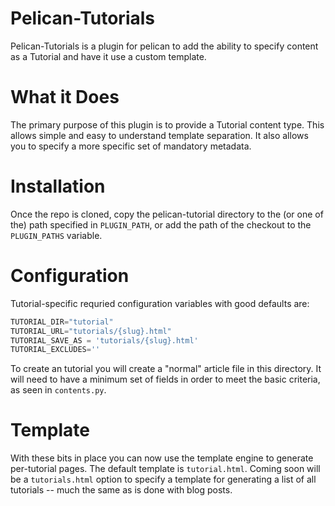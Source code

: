 # Pelican-Tutorials

Pelican-Tutorials is a plugin for pelican to add the ability to specify content
as a Tutorial and have it use a custom template.

# What it Does

The primary purpose of this plugin is to provide a Tutorial content type. This
allows simple and easy to understand template separation. It also allows you to
specify a more specific set of mandatory metadata.

# Installation 

Once the repo is cloned, copy the pelican-tutorial directory to the (or one of
the) path specified in `PLUGIN_PATH`, or add the path of the checkout to the
`PLUGIN_PATHS` variable.


# Configuration

Tutorial-specific requried configuration variables with good defaults are:

```python
TUTORIAL_DIR="tutorial"
TUTORIAL_URL="tutorials/{slug}.html"
TUTORIAL_SAVE_AS = 'tutorials/{slug}.html'
TUTORIAL_EXCLUDES=''
```


To create an tutorial you will create a "normal" article file in this
directory. It will need to have a minimum set of fields in order to meet the
basic criteria, as seen in `contents.py`.


# Template

With these bits in place you can now use the template engine to generate
per-tutorial pages. The default template is `tutorial.html`. Coming soon will be a
`tutorials.html` option to specify a template for generating a list of all tutorials
-- much the same as is done with blog posts.
